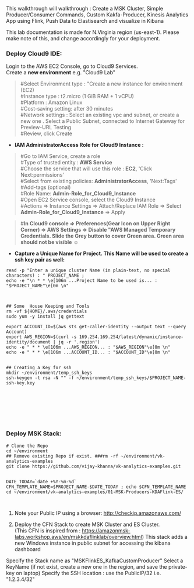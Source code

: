 This walkthrough will walkthrough : Create a MSK Cluster, Simple Producer/Consumer Commands, Custom Kakfa-Producer, Kinesis Analytics App using Flink, Push Data to Elastisearch and visualize in Kibana

This lab documentation is made for N.Virginia region (us-east-1). Please make note of this, and change accordingly for your deployment.

### Deploy Cloud9 IDE:
Login to the AWS EC2 Console, go to Cloud9 Services. <br/>
Create a **new environment** e.g. "Cloud9 Lab" <br/>
>#Select Environment type : "Create a new instance for environment (EC2)<br/>
>#Instance type : t2.micro (1 GiB RAM + 1 vCPU)  <br/>
>#Platform : Amazon Linux <br/>
>#Cost-saving setting: after 30 minutes <br/>
>#Network settings : Select an existing vpc and subnet, or create a new one . Select a Public Subnet, connected to Internet Gateway for Preview-URL Testing <br/>
>#Review, click Create <br/>

* **IAM AdministratorAccess Role for Cloud9 Instance :**
>#Go to IAM Service, create a role <br/>
>#Type of trusted entity : **AWS Service** <br/>
>#Choose the service that will use this role : **EC2**, 'Click Next:permissions' <br/>
>#Select from existing policies: **AdministratorAccess**, 'Next:Tags'  <br/>
>#Add-tags (optional) <br/>
>#Role Name: **Admin-Role_for_Cloud9_Instance** <br/>
>#Open EC2 Service console, select the Cloud9 Instance <br/>
>#Actions => Instance Settings => Attach/Replace IAM Role => Select **Admin-Role_for_Cloud9_Instance** => Apply<br/>

>#**In Cloud9 console => Preferences(Gear Icon on Upper Right Corner) => AWS Settings => Disable "AWS Managed Temporary Credentials. Slide the Grey button to cover Green area. Green area should not be visible** :relaxed:  <br/>


* **Capture a Unique Name for Project. This Name will be used to create a ssh key pair as well:**
```
read -p "Enter a unique cluster Name (in plain-text, no special characters) : " PROJECT_NAME ; 
echo -e "\n * * \e[106m ...Project Name to be used is... : "$PROJECT_NAME"\e[0m \n"



## Some  House Keeping and Tools
rm -vf ${HOME}/.aws/credentials
sudo yum -y install jq gettext

export ACCOUNT_ID=$(aws sts get-caller-identity --output text --query Account)
export AWS_REGION=$(curl -s 169.254.169.254/latest/dynamic/instance-identity/document | jq -r '.region')
echo -e " * * \e[106m ...AWS_REGION... : "$AWS_REGION"\e[0m \n"
echo -e " * * \e[106m ...ACCOUNT_ID... : "$ACCOUNT_ID"\e[0m \n"


## Creating a Key for ssh 
mkdir ~/environment/temp_ssh_keys
ssh-keygen -t rsa -N "" -f ~/environment/temp_ssh_keys/$PROJECT_NAME-ssh-key.key








```

### Deploy MSK Stack:
```
# Clone the Repo 
cd ~/environment
## Remove existing Repo if exist. ###rm -rf ~/environment/vk-analytics-examples
git clone https://github.com/vijay-khanna/vk-analytics-examples.git


DATE_TODAY=`date +%Y-%m-%d`
CFN_TEMPLATE_NAME=$PROJECT_NAME-$DATE_TODAY ; echo $CFN_TEMPLATE_NAME
cd ~/environment/vk-analytics-examples/01-MSK-Producers-KDAFlink-ES/



```
1. Note your Public IP using a browser: http://checkip.amazonaws.com/

2. Deploy the CFN Stack to create MSK Cluster and ES Cluster. <br/>
(This CFN is inspired from : https://amazonmsk-labs.workshop.aws/en/mskkdaflinklab/overview.html) 
This stack adds a new Windows instance in public subnet for accessing the kibana dashboard

Specify the Stack name as "MSKFlinkES_KafkaCustomProducer"
Select a KeyName (if not exist, create a new one in the region, and save the private-key on laptop)
Specify the SSH location : use the PublicIP/32 i.e. "1.2.3.4/32"




























